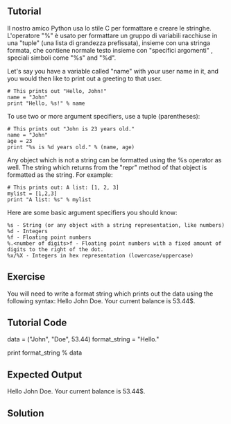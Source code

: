Tutorial
--------

Il nostro amico Python usa lo stile C  per formattare e creare le stringhe. L'operatore "%" è usato per formattare un gruppo di variabili racchiuse
in una "tuple" (una lista di grandezza prefissata), insieme con una stringa formata, che contiene normale testo insieme con  "specifici argomenti" , speciali simboli come  "%s" and "%d".

Let's say you have a variable called "name" with your user name in it, and you would then like to print out a greeting to that user.

    # This prints out "Hello, John!"
    name = "John"
    print "Hello, %s!" % name

To use two or more argument specifiers, use a tuple (parentheses):

    # This prints out "John is 23 years old."
    name = "John"
    age = 23
    print "%s is %d years old." % (name, age)

Any object which is not a string can be formatted using the %s operator as well. The string which returns from the "repr" method of that object is formatted as the string. For example:

    # This prints out: A list: [1, 2, 3]
    mylist = [1,2,3]
    print "A list: %s" % mylist

Here are some basic argument specifiers you should know:

    %s - String (or any object with a string representation, like numbers)
    %d - Integers
    %f - Floating point numbers
    %.<number of digits>f - Floating point numbers with a fixed amount of digits to the right of the dot.
    %x/%X - Integers in hex representation (lowercase/uppercase)

Exercise
--------

You will need to write a format string which prints out the data using the following syntax:
    Hello John Doe. Your current balance is 53.44$.

Tutorial Code
-------------

data = ("John", "Doe", 53.44)
format_string = "Hello."

print format_string % data

Expected Output
---------------

Hello John Doe. Your current balance is 53.44$.

Solution
--------